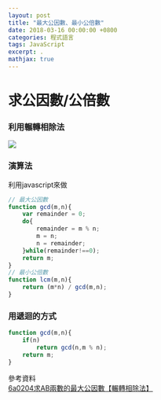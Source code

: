```yaml
---
layout: post
title: "最大公因數、最小公倍數"
date: 2018-03-16 00:00:00 +0800
categories: 程式語言
tags: JavaScript
excerpt: .
mathjax: true
---
```


# 求公因數/公倍數

### 利用輾轉相除法
![](https://i.imgur.com/JpMXPXV.png)


### 演算法
利用javascript來做
```js
// 最大公因數
function gcd(m,n){
    var remainder = 0;
    do{
        remainder = m % n;
        m = n;
        n = remainder;
    }while(remainder!==0);
    return m;
}
// 最小公倍數
function lcm(m,n){
    return (m*n) / gcd(m,n);
}

```

### 用遞迴的方式
```js
function gcd(m,n){
    if(n) 
        return gcd(n,m % n);
    return m;
}
```


參考資料<br>
[6a0204求AB兩數的最大公因數【輾轉相除法】](http://scratch.gdps.ntpc.edu.tw/shu-xue-ti-ku/01guo-xiao-shu-xue/6nian-ji-shu-xue/6a0204qiuab-liang-shu-de-zui-da-gong-yin-shu-zhan-zhuan-xiang-chu-fa)
